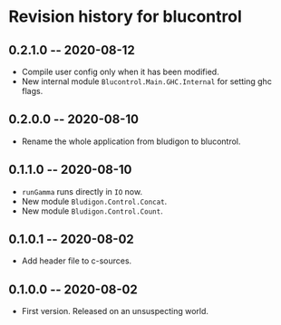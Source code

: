 # Revision history for blucontrol

## 0.2.1.0 -- 2020-08-12

* Compile user config only when it has been modified.
* New internal module `Blucontrol.Main.GHC.Internal` for setting ghc flags.

## 0.2.0.0 -- 2020-08-10

* Rename the whole application from bludigon to blucontrol.

## 0.1.1.0 -- 2020-08-10

* `runGamma` runs directly in `IO` now.
* New module `Bludigon.Control.Concat`.
* New module `Bludigon.Control.Count`.

## 0.1.0.1 -- 2020-08-02

* Add header file to c-sources.

## 0.1.0.0 -- 2020-08-02

* First version. Released on an unsuspecting world.
